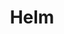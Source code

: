 ---
title: "Helm"
description: "Application management"
weight: 3
tags: [kubernetes, infrastructure]
categories: "kubernetes"
level: "beginner"
---